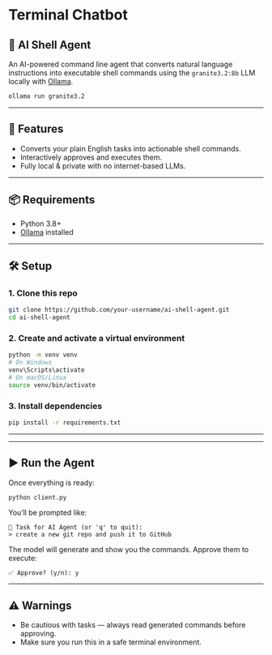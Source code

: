 # Terminal Chatbot

## 🧠 AI Shell Agent

An AI-powered command line agent that converts natural language instructions into executable shell commands using the `granite3.2:8b` LLM locally with [Ollama](https://ollama.com/).
```bash
ollama run granite3.2
```
---

## 🚀 Features

- Converts your plain English tasks into actionable shell commands.
- Interactively approves and executes them.
- Fully local & private with no internet-based LLMs.

---

## 📦 Requirements

- Python 3.8+
- [Ollama](https://ollama.com/) installed
---

## 🛠️ Setup

### 1. Clone this repo

```bash
git clone https://github.com/your-username/ai-shell-agent.git
cd ai-shell-agent
```

### 2. Create and activate a virtual environment

```bash
python -m venv venv
# On Windows
venv\Scripts\activate
# On macOS/Linux
source venv/bin/activate
```

### 3. Install dependencies

```bash
pip install -r requirements.txt
```

---
---

## ▶️ Run the Agent

Once everything is ready:

```bash
python client.py
```

You’ll be prompted like:

```
🧠 Task for AI Agent (or 'q' to quit):
> create a new git repo and push it to GitHub
```

The model will generate and show you the commands. Approve them to execute:

```
✅ Approve? (y/n): y
```

---

## ⚠️ Warnings

- Be cautious with tasks — always read generated commands before approving.
- Make sure you run this in a safe terminal environment.
